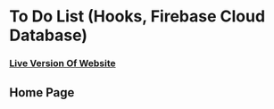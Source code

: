 # To Do List (Hooks, Firebase Cloud Database)

### [Live Version Of Website](https://todolist-78f6b.web.app/)

## Home Page
